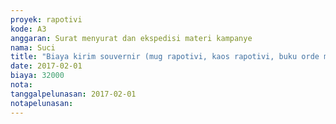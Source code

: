 ```yaml
---
proyek: rapotivi
kode: A3
anggaran: Surat menyurat dan ekspedisi materi kampanye
nama: Suci
title: "Biaya kirim souvernir (mug rapotivi, kaos rapotivi, buku orde media) utk pemenang kuis twitter, al: Hairun nisa dan Armand Maulana"
date: 2017-02-01
biaya: 32000
nota:
tanggalpelunasan: 2017-02-01
notapelunasan:
---
```

